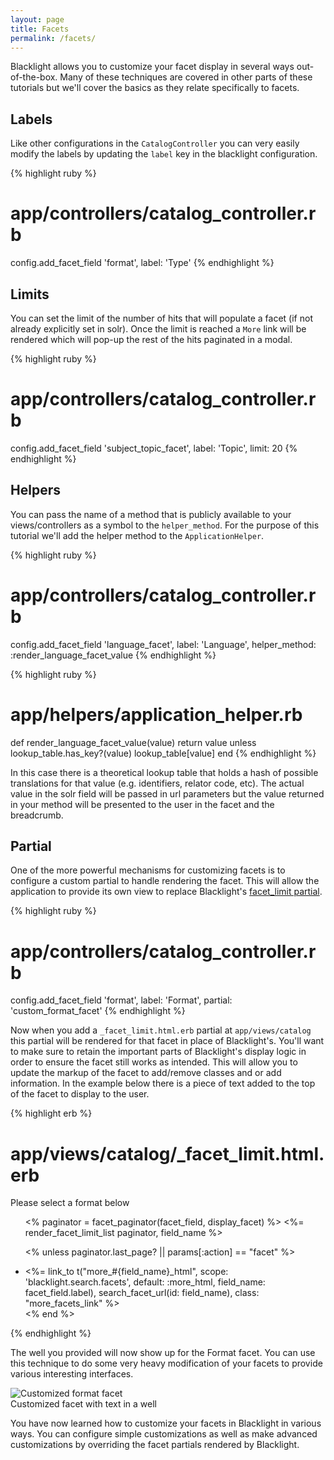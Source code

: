 ```yaml
---
layout: page
title: Facets
permalink: /facets/
---
```


Blacklight allows you to customize your facet display in several ways out-of-the-box. Many of these techniques are covered in other parts of these tutorials but we'll cover the basics as they relate specifically to facets.

## Labels

Like other configurations in the `CatalogController` you can very easily modify the labels by updating the `label` key in the blacklight configuration.

{% highlight ruby %}
# app/controllers/catalog_controller.rb
config.add_facet_field 'format', label: 'Type'
{% endhighlight %}

## Limits

You can set the limit of the number of hits that will populate a facet (if not already explicitly set in solr). Once the limit is reached a `More` link will be rendered which will pop-up the rest of the hits paginated in a modal.

{% highlight ruby %}
# app/controllers/catalog_controller.rb
config.add_facet_field 'subject_topic_facet', label: 'Topic', limit: 20
{% endhighlight %}

## Helpers

You can pass the name of a method that is publicly available to your views/controllers as a symbol to the `helper_method`.  For the purpose of this tutorial we'll add the helper method to the `ApplicationHelper`.

{% highlight ruby %}
# app/controllers/catalog_controller.rb
config.add_facet_field 'language_facet', label: 'Language', helper_method: :render_language_facet_value
{% endhighlight %}

{% highlight ruby %}
# app/helpers/application_helper.rb
def render_language_facet_value(value)
  return value unless lookup_table.has_key?(value)
  lookup_table[value]
end
{% endhighlight %}

In this case there is a theoretical lookup table that holds a hash of possible translations for that value (e.g. identifiers, relator code, etc). The actual value in the solr field will be passed in url parameters but the value returned in your method will be presented to the user in the facet and the breadcrumb.

## Partial

One of the more powerful mechanisms for customizing facets is to configure a custom partial to handle rendering the facet.  This will allow the application to provide its own view to replace Blacklight's [facet_limit partial](https://github.com/projectblacklight/blacklight/blob/master/app/views/catalog/_facet_limit.html.erb).

{% highlight ruby %}
# app/controllers/catalog_controller.rb
config.add_facet_field 'format', label: 'Format', partial: 'custom_format_facet'
{% endhighlight %}

Now when you add a `_facet_limit.html.erb` partial at `app/views/catalog` this partial will be rendered for that facet in place of Blacklight's.  You'll want to make sure to retain the important parts of Blacklight's display logic in order to ensure the facet still works as intended. This will allow you to update the markup of the facet to add/remove classes and or add information.  In the example below there is a piece of text added to the top of the facet to display to the user.

{% highlight erb %}
# app/views/catalog/_facet_limit.html.erb
<div class='well'>
  Please select a format below
</div>

<ul class="facet-values list-unstyled">
  <% paginator = facet_paginator(facet_field, display_facet) %>
  <%= render_facet_limit_list paginator, field_name %>

  <% unless paginator.last_page? || params[:action] == "facet" %>
    <li class="more_facets_link">
      <%= link_to t("more_#{field_name}_html", scope: 'blacklight.search.facets', default: :more_html, field_name: facet_field.label),
        search_facet_url(id: field_name), class: "more_facets_link" %>
    </li>
  <% end %>
</ul>
{% endhighlight %}

The well you provided will now show up for the Format facet. You can use this technique to do some very heavy modification of your facets to provide various interesting interfaces.

<div class='image-well'>
  <img src='{{ site.baseurl }}/public/images/custom-facet.png' alt='Customized format facet' />
  <div class='caption'>Customized facet with text in a well</div>
</div>

You have now learned how to customize your facets in Blacklight in various ways. You can configure simple customizations as well as make advanced customizations by overriding the facet partials rendered by Blacklight.
